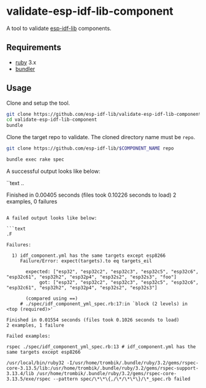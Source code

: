 # validate-esp-idf-lib-component

A tool to validate [esp-idf-lib](https://github.com/esp-idf-lib) components.

## Requirements

* [ruby](https://www.ruby-lang.org/) 3.x
* [bundler](https://bundler.io/)

## Usage

Clone and setup the tool.

```sh
git clone https://github.com/esp-idf-lib/validate-esp-idf-lib-component.git
cd validate-esp-idf-lib-component
bundle
```

Clone the target repo to validate. The cloned directory name must be `repo`.

```sh
git clone https://github.com/esp-idf-lib/$COMPONENT_NAME repo
```

```sh
bundle exec rake spec
```

A successful output looks like below:

``text
..

Finished in 0.00405 seconds (files took 0.10226 seconds to load)
2 examples, 0 failures
```

A failed output looks like below:

```text
.F

Failures:

  1) idf_component.yml has the same targets except esp8266
     Failure/Error: expect(targets).to eq targets_eil

       expected: ["esp32", "esp32c2", "esp32c3", "esp32c5", "esp32c6", "esp32c61", "esp32h2", "esp32p4", "esp32s2", "esp32s3", "foo"]
            got: ["esp32", "esp32c2", "esp32c3", "esp32c5", "esp32c6", "esp32c61", "esp32h2", "esp32p4", "esp32s2", "esp32s3"]

       (compared using ==)
     # ./spec/idf_component_yml_spec.rb:17:in `block (2 levels) in <top (required)>'

Finished in 0.01554 seconds (files took 0.1026 seconds to load)
2 examples, 1 failure

Failed examples:

rspec ./spec/idf_component_yml_spec.rb:13 # idf_component.yml has the same targets except esp8266

/usr/local/bin/ruby32 -I/usr/home/trombik/.bundle/ruby/3.2/gems/rspec-core-3.13.5/lib:/usr/home/trombik/.bundle/ruby/3.2/gems/rspec-support-3.13.4/lib /usr/home/trombik/.bundle/ruby/3.2/gems/rspec-core-3.13.5/exe/rspec --pattern spec/\*\*\{,/\*/\*\*\}/\*_spec.rb failed
```
